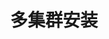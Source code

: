 ---
title: 多集群安装
description: 跨多个 kubernetes 集群配置 Istio 网格。
weight: 60
type: 章节索引
keywords: [kubernetes,多集群,链接]
---